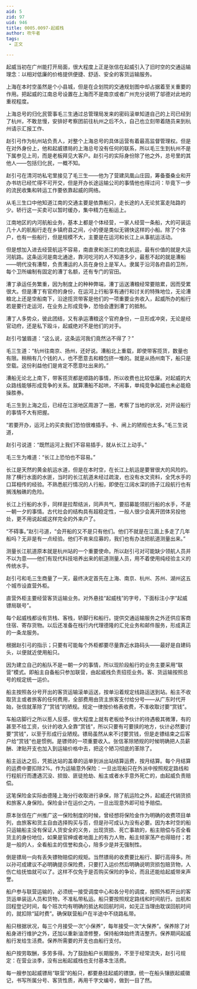 ```yaml
---
aid: 5
zid: 97
uid: 946
title: 0005.0097-起威栈
author: 吹牛者
tags: 
 - 正文

---
```




  起威当初在广州能打开局面，很大程度上正是张信在起威引入了旧时空的交通运输理念：以相对低廉的价格提供便捷、舒适、安全的客货运输服务。

  上海在本时空虽然是个小县城，但是在企划院的交通规划图中却占据着至关重要的作用。把起威的江南总号设置在上海而不是南京或者广州充分说明了邬德对此地的重视程度。

  上海总号的归化民管事毛三生通过总管理局发来的密码滚单知道自己的上司已经到了杭州，不敢怠慢，安排好考察团前往杭州之后不久，自己也立刻带着随员来到杭州请示汇报工作、

  赵引弓作为杭州站负责人，对整个上海总号的具体运营有着最高监督管理权。但是在对外身份上，他和起威镖局的上海总号没有任何的联系，所以毛三生到杭州不是下属参见上司，而是老板拜见大客户。赵引弓的实际身份除了他之外，总号里的其他人——包括归化民，一概不知。

  赵引弓在清河坊私宅里接见了毛三生——他为了营建凤凰山庄园，筹备蚕桑业和开办书坊已经忙得不可开交，但是开办长途运输公司的事情他也得过问：毕竟下一步的流民收集和转运工作要依靠起威的网络。

  从毛三生口中他知道江南的交通主要是依靠船只，走长途的人无论贫富走陆路的少。轿行这一买卖可以暂时缓办，集中精力在船运上。

  江南地区的内河航船业务，基本上都是个体经营，一家人经营一条船，大的可装运几十人的航船行走在乡镇府县之间，小的便是类似无锡快这样的小船。除了个体户，也有一些船行，但是规模不大，主要是在运河和长江上从事航运活动。

  但是想加入进去经营航运不容易，南直隶和浙江的南北航运，最有价值的就是大运河航路。这条运河是南北通途，靠河吃河的人不知道多少，最惹不起的就是漕船——明代没有漕帮，负责漕运的人员在身份上是军人。隶属于沿河各府县的卫所，每个卫所编制有固定的漕丁名额，还有专门的官田。

  漕丁承运任务繁重，因为制度上的种种弊端，漕丁运送漕粮经常要赔累，因而受累很大。但是漕丁有官府的身份，在运河上行船享有通行和讨关的特殊地位，无论漕粮北上还是空船南下，沿途揽货带客是他们的一项重要业务收入，起威所办的船行若是要行走运河，在业务上形成竞争，恐怕会遭到漕丁的抵制。

  漕丁人多势众，彼此团结，又有承运漕粮这个官府身份，一旦形成冲突，无论是经官动府，还是私下殴斗，起威绝对不是他们的对手。

  赵引弓皱眉道：“这么说，这条运河我们竟然沾不得了？”

  毛三生道：“杭州往南京、扬州，还好说。漕船北上重载，即使带客揽货，数量也有限。稍稍有几个钱的人，也不愿意去和粮包挤一堆的。就是从扬州南下，船只是空载。这份利益他们是肯定不愿意吐出来的。”

  漕船无论北上南下，带客揽货都是顺路的事情，所以收费也比较低廉。对起威的大众路线能够形成竞争的关系。就算漕船不起哄，不闹事，单纯竞争起威也未必能稳操胜券。

  毛三生到上海之后，已经在江浙地区周游了一圈，考察了当地的状况，对开设船行的事情不大有把握。

  “若要开办，运河上的买卖我们恐怕很难插手。卡、闸上的陋规也太多。”毛三生说道，

  赵引弓说道：“既然运河上我们不容易插手，就从长江上动手。”

  毛三生为难道：“长江上恐怕也不容易。”

  长江是天然的黄金航运水道，但是在本时空，在长江上航运是要冒很大的风险的。除了横行水面的水匪，当时的长江航道未经过疏浚，也没有水文资料，全凭水手的口耳相传的经验。不熟悉航行情况的人行船，即使在江阔水深的扬子江段航行也有搁浅触礁的危险。

  长江上行船的水手，同样是拉帮结派，同声共气，要招募能领航行船的水手，不是一朝一夕的事情。古代社会的结构具有超稳定性，一般人很少会离开团体另投他处，更不用说起威这样完全的外来户了。

  “不碍事。”赵引弓道，“会开船的又不是只有他们。他们不就是在江面上多走了几年船吗？无非是有一点经验。他们不肯来应募的，我们也有办法把航道测量出来。”

  测量长江航道原本就是杭州站的一个重要使命。所以赵引弓对可能缺少领航人员并不以为意——他们有现代科技培养出来的航道测量人员，用不着使用纯经验主义的传统水手。

  赵引弓和毛三生商量了一天，最终决定首先在上海、南京、杭州、苏州、湖州这五个城市设直营外柜。

  直营外柜主要经营客货运输业务。对外悬挂“起威栈”的字号，下面标注小字“起威镖局联号”。

  每个起威栈都设有货栈、客栈，轿脚行和船行。提供交通运输服务之外还供应客商住宿、寄存货物。以后还准备在栈行内代理德隆的汇兑业务和邮件服务，形成真正的一条龙服务。

  根据赵引弓的指示；只要有可能每个外柜都要尽量靠近水路码头——最好是自建码头，以便就近使用船只。

  因为建立自己的船队不是一朝一夕的事情，所以现阶段船行的业务主要采用“联营”模式。即船主自备船只参加联营，由起威栈负责招揽业务。客、货运输按照总号的规定统一运价。

  船主按照各分号开出的客货运输滚单运送，按单沿着规定线路运送到站。船主不收取货主或者旅客的任何费用，全部费用由货主旅客支付给分号——从广东时代开始，张信就革除了“赏钱”的陋规。规定一律按价格表收费，不准收取讨要“赏钱”。

  车船店脚行之所以惹人反感，很大程度上就有老板给予伙计的待遇极其微薄，有的甚至不给工资，伙计的收入全靠“赏钱”，所以只要有可要挟的地方，伙计必然要讨要“赏钱”，以至于形成行业陋规。镖局虽然从来不讨要赏钱，但是走镖结束之后客户给“赏钱”也是惯例。是镖师的一项重要收入。张信革除陋规的时候明确把人员薪酬、津贴开支也加入到运输价格中去，把这个陋习彻底的革除了。

  船主运达之后，凭抵达站的盖章的运单到派出站结算运费，按月结算。每个月结算的运费中要扣除2%。作为运输意外保险：一旦出现船只在外派中按照规定路线和行程航行而遭遇沉没、损毁、匪徒抢劫、船主或者水手意外死亡的，由起威负责赔偿。

  这笔保险金实际由德隆上海分行收取进行承保，除了航运险之外，起威还代销货损和旅客人身保险。保险金计在运价之内，一旦出现意外即可给予赔偿。

  原本张信在广州推广这一保险制度的时候，曾经想将保险金作为明确的收费项目单列，由旅客和货主自由选择购买与否，但是孙可成认为没有必要。因为本时空的船只运输船主没有保证人货安全的义务，出现货损、死亡事故的，船主赔偿与否全看货主的身份地位，如果是官绅或者地面上的有力人物，船主倾家荡产也得赔付；若是一般的人，全看船主的信誉和良心，陪多少是并无强制性。

  倒是镖局一向有丢失镖物赔偿的规矩。当然镖局的收费要比船行、脚行高得多。所以孙可成建议不必明确提示保险费，只要打入运价然后明确说明货损包赔货物，人伤亡给抚恤就可以了。这样不仅免于是否购买保险的争论，而且还能给起威带来声誉。

  船户参与联营运输的，必须统一接受调度中心和各分号的调度，按照外柜开出的客货运单装运人员和货物，不准私带私运。船只要按照规定路线和时间航行。出航和回程登记时间，每个班次均有明确的抵达和回航时间，如无正当理由耽误回航时间的，就扣除“延时费”。确保联营船户在半途中不绕路私带。

  船只根据状况，每三个月接受一次“小保养”，每年接受一次“大保养”。保养除了对船身进行维护之外，还加以重新油漆修整，保持船体始终清洁整齐。保养期间起威船行发给生活费。保养所需要的开支也由船行支付。

  船户按劳取酬，多劳多得。为了鼓励船户长期服务，不至于经常流失，赵引弓规定：在营业淡季，没有出船起威栈也支付基本生活费。

  每一艘参加起威镖局“联营”的船只，都要悬挂起威的镖旗，统一在船头镶嵌起威徽记，书写所属分号、客货性质，再用千字文编号，做到一目了然。


